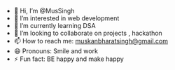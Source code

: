 - 👋 Hi, I’m @MusSingh
- 👀 I’m interested in web development
- 🌱 I’m currently learning DSA 
- 💞️ I’m looking to collaborate on projects , hackathon
- 📫 How to reach me: muskanbharatsingh@gmail.com
- 😄 Pronouns: Smile and work
- ⚡ Fun fact: BE happy and make happy

<!---
MusSingh/MusSingh is a ✨ special ✨ repository because its `README.md` (this file) appears on your GitHub profile.
You can click the Preview link to take a look at your changes.
--->
